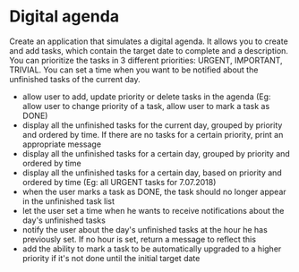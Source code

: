 # Digital agenda

Create an application that simulates a digital agenda. It allows you to create and add tasks, which contain the target date to complete and a description. You can prioritize the tasks in 3 different priorities: URGENT, IMPORTANT, TRIVIAL. You can set a time when you want to be notified about the unfinished tasks of the current day.

* allow user to add, update priority or delete tasks in the agenda (Eg: allow user to change priority of a task, allow user to mark a task as DONE)
* display all the unfinished tasks for the current day, grouped by priority and ordered by time. If there are no tasks for a certain priority, print an appropriate message
* display all the unfinished tasks for a certain day, grouped by priority and ordered by time
* display all the unfinished tasks for a certain day, based on priority and ordered by time (Eg: all URGENT tasks for 7.07.2018)
* when the user marks a task as DONE, the task should no longer appear in the unfinished task list
* let the user set a time when he wants to receive notifications about the day's unfinished tasks
* notify the user about the day's unfinished tasks at the hour he has previously set. If no hour is set, return a message to reflect this
* add the ability to mark a task to be automatically upgraded to a higher priority if it's not done until the initial target date
